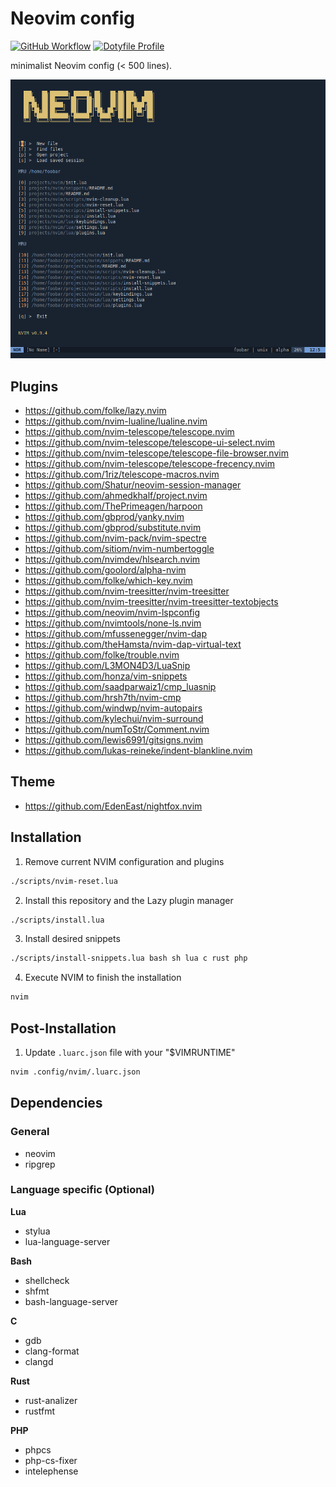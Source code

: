 # Neovim config

[![GitHub Workflow](https://github.com/1riz/nvim/actions/workflows/main.yml/badge.svg)](https://github.com/1riz/nvim/actions/workflows/main.yml)
[![Dotyfile Profile](https://dotfyle.com/1riz/nvim/badges/plugins?style=flat)](https://dotfyle.com/1riz/nvim)

minimalist Neovim config (< 500 lines).

![Demo](./demo.png)

## Plugins

- https://github.com/folke/lazy.nvim
- https://github.com/nvim-lualine/lualine.nvim
- https://github.com/nvim-telescope/telescope.nvim
- https://github.com/nvim-telescope/telescope-ui-select.nvim
- https://github.com/nvim-telescope/telescope-file-browser.nvim
- https://github.com/nvim-telescope/telescope-frecency.nvim
- https://github.com/1riz/telescope-macros.nvim
- https://github.com/Shatur/neovim-session-manager
- https://github.com/ahmedkhalf/project.nvim
- https://github.com/ThePrimeagen/harpoon
- https://github.com/gbprod/yanky.nvim
- https://github.com/gbprod/substitute.nvim
- https://github.com/nvim-pack/nvim-spectre
- https://github.com/sitiom/nvim-numbertoggle
- https://github.com/nvimdev/hlsearch.nvim
- https://github.com/goolord/alpha-nvim
- https://github.com/folke/which-key.nvim
- https://github.com/nvim-treesitter/nvim-treesitter
- https://github.com/nvim-treesitter/nvim-treesitter-textobjects
- https://github.com/neovim/nvim-lspconfig
- https://github.com/nvimtools/none-ls.nvim
- https://github.com/mfussenegger/nvim-dap
- https://github.com/theHamsta/nvim-dap-virtual-text
- https://github.com/folke/trouble.nvim
- https://github.com/L3MON4D3/LuaSnip
- https://github.com/honza/vim-snippets
- https://github.com/saadparwaiz1/cmp_luasnip
- https://github.com/hrsh7th/nvim-cmp
- https://github.com/windwp/nvim-autopairs
- https://github.com/kylechui/nvim-surround
- https://github.com/numToStr/Comment.nvim
- https://github.com/lewis6991/gitsigns.nvim
- https://github.com/lukas-reineke/indent-blankline.nvim

## Theme

- https://github.com/EdenEast/nightfox.nvim

## Installation

1) Remove current NVIM configuration and plugins

```bash
./scripts/nvim-reset.lua
```

2) Install this repository and the Lazy plugin manager

```bash
./scripts/install.lua
```

3) Install desired snippets

```bash
./scripts/install-snippets.lua bash sh lua c rust php
```

4) Execute NVIM to finish the installation

```bash
nvim
```

## Post-Installation

1) Update `.luarc.json` file  with your "$VIMRUNTIME"

```bash
nvim .config/nvim/.luarc.json
```

## Dependencies

### General

- neovim
- ripgrep

### Language specific (Optional)

**Lua**
- stylua
- lua-language-server

**Bash**
- shellcheck
- shfmt
- bash-language-server

**C**
- gdb
- clang-format
- clangd

**Rust**
- rust-analizer
- rustfmt

**PHP**
- phpcs
- php-cs-fixer
- intelephense
